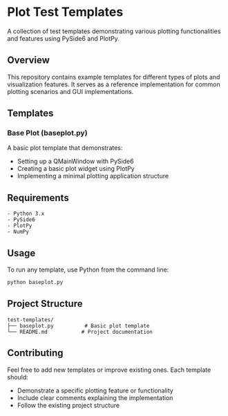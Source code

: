 # Plot Test Templates

A collection of test templates demonstrating various plotting functionalities and features using PySide6 and PlotPy.

## Overview

This repository contains example templates for different types of plots and visualization features. It serves as a reference implementation for common plotting scenarios and GUI implementations.

## Templates

### Base Plot (baseplot.py)
A basic plot template that demonstrates:
- Setting up a QMainWindow with PySide6
- Creating a basic plot widget using PlotPy
- Implementing a minimal plotting application structure

## Requirements

```plaintext
- Python 3.x
- PySide6
- PlotPy
- NumPy
```

## Usage

To run any template, use Python from the command line:

```sh
python baseplot.py
```

## Project Structure

```
test-templates/
├── baseplot.py          # Basic plot template
└── README.md           # Project documentation
```

## Contributing

Feel free to add new templates or improve existing ones. Each template should:
- Demonstrate a specific plotting feature or functionality
- Include clear comments explaining the implementation
- Follow the existing project structure
